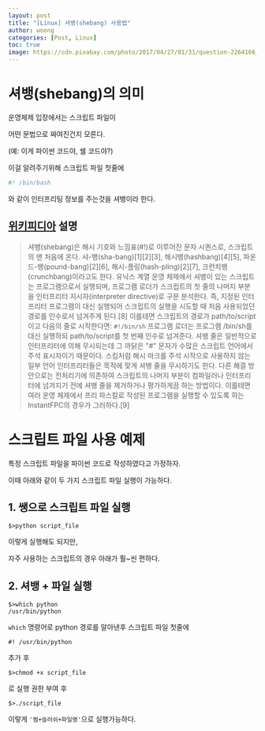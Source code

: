 ```yaml
---
layout: post
title: "[Linux] 셔뱅(shebang) 사용법"
author: woong
categories: [Post, Linux]
toc: true
image: https://cdn.pixabay.com/photo/2017/04/27/01/31/question-2264166_1280.png
---
```


# 셔뱅(shebang)의 의미

운영체제 입장에서는 스크립트 파일이 

어떤 문법으로 짜여진건지 모른다.

(예: 이게 파이썬 코드야, 쉘 코드야?)

이걸 알려주기위해 스크립트 파일 첫줄에

```sh
#! /bin/bash
```
와 같이 인터프리팅 정보를 주는것을 셔뱅이라 한다.


## [위키피디아](https://ko.wikipedia.org/wiki/%EC%85%94%EB%B1%85) 설명

> 셔뱅(shebang)은 해시 기호와 느낌표(#!)로 이루어진 문자 시퀀스로, 스크립트의 맨 처음에 온다. 샤-뱅(sha-bang)[1][2][3], 해시뱅(hashbang)[4][5], 파운드-뱅(pound-bang)[2][6], 해시-플링(hash-pling)[2][7], 크런치뱅(crunchbang)이라고도 한다. 유닉스 계열 운영 체제에서 셔뱅이 있는 스크립트는 프로그램으로서 실행되며, 프로그램 로더가 스크립트의 첫 줄의 나머지 부분을 인터프리터 지시자(interpreter directive)로 구문 분석한다. 즉, 지정된 인터프리터 프로그램이 대신 실행되어 스크립트의 실행을 시도할 때 처음 사용되었던 경로를 인수로서 넘겨주게 된다.[8] 이를테면 스크립트의 경로가 path/to/script이고 다음의 줄로 시작한다면: `#!/bin/sh` 프로그램 로더는 프로그램 /bin/sh를 대신 실행하되 path/to/script를 첫 번째 인수로 넘겨준다. 셔뱅 줄은 일반적으로 인터프리터에 의해 무시되는데 그 까닭은 "#" 문자가 수많은 스크립트 언어에서 주석 표시자이기 때문이다. 스킴처럼 해시 마크를 주석 시작으로 사용하지 않는 일부 언어 인터프리터들은 목적에 맞게 셔뱅 줄을 무시하기도 한다. 다른 해결 방안으로는 전처리기에 의존하여 스크립트의 나머지 부분이 컴파일러나 인터프리터에 넘겨지기 전에 셔뱅 줄을 제거하거나 평가하게끔 하는 방법이다. 이를테면 여러 운영 체제에서 프리 파스칼로 작성된 프로그램을 실행할 수 있도록 하는 InstantFPC의 경우가 그러하다.[9] 

# 스크립트 파일 사용 예제


특정 스크립트 파일을 파이썬 코드로 작성하였다고 가정하자.

이때 아래와 같이 두 가지 스크립트 파일 실행이 가능하다.


## 1. 쌩으로 스크립트 파일 실행


```console
$>python script_file
```

이렇게 실행해도 되지만,

자주 사용하는 스크립트의 경우 아래가 훨~씬 편하다.


## 2. 셔뱅 + 파일 실행

```console
$>which python
/usr/bin/python
```

`which` 명령어로 python 경로를 알아낸후 스크립트 파일 첫줄에

```console
#! /usr/bin/python
```

추가 후 

```console
$>chmod +x script_file
```

로 실행 권한 부여 후

```console
$>./script_file
```

이렇게 `'쩜+슬러쉬+파일명'`으로 실행가능하다.
